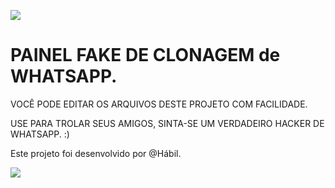 ![](https://uploaddeimagens.com.br/images/003/941/522/original/clone.jpg?1657773372)

<h1>PAINEL FAKE DE CLONAGEM de WHATSAPP.</h1>

VOCÊ PODE EDITAR OS ARQUIVOS DESTE PROJETO COM FACILIDADE.

USE PARA TROLAR SEUS AMIGOS, SINTA-SE UM VERDADEIRO HACKER DE WHATSAPP. :)

Este projeto foi desenvolvido por @Hábil.

![](https://uploaddeimagens.com.br/images/003/941/522/original/clone.jpg?1657773372)

